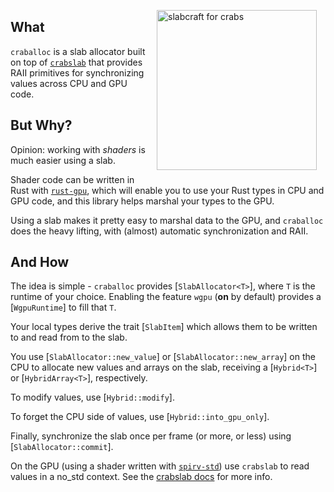 <div style="float: right; padding: 1em;">
    <img src="https://github.com/schell/crabslab/blob/main/crates/crabslab/crabslab.png?raw=true" alt="slabcraft for crabs" width="256" />
</div>

## What

`craballoc` is a slab allocator built on top of [`crabslab`](github.com/schell/crabslab)
that provides RAII primitives for synchronizing values across CPU and GPU code.

## But Why?

Opinion: working with _shaders_ is much easier using a slab.

Shader code can be written in Rust with [`rust-gpu`](https://github.com/rust-gpu/rust-gpu),
which will enable you to use your Rust types in CPU and GPU code, and this library helps 
marshal your types to the GPU.

Using a slab makes it pretty easy to marshal data to the GPU, and `craballoc` does the heavy
lifting, with (almost) automatic synchronization and RAII.

## And How

The idea is simple - `craballoc` provides [`SlabAllocator<T>`], where `T` is the runtime of your 
choice. Enabling the feature `wgpu` (**on** by default) provides a [`WgpuRuntime`] to fill that `T`.

Your local types derive the trait [`SlabItem`] which allows them to be written to and read
from to the slab.

You use [`SlabAllocator::new_value`] or [`SlabAllocator::new_array`] on the CPU to allocate 
new values and arrays on the slab, receiving a [`Hybrid<T>`] or [`HybridArray<T>`], respectively.

To modify values, use [`Hybrid::modify`].

To forget the CPU side of values, use [`Hybrid::into_gpu_only`].

Finally, synchronize the slab once per frame (or more, or less) using [`SlabAllocator::commit`].

On the GPU (using a shader written with [`spirv-std`](https://crates.io/crates/spirv-std)) use 
`crabslab` to read values in a no_std context. 
See the [crabslab docs](https://docs.rs/crabslab/latest/crabslab/) for more info.
